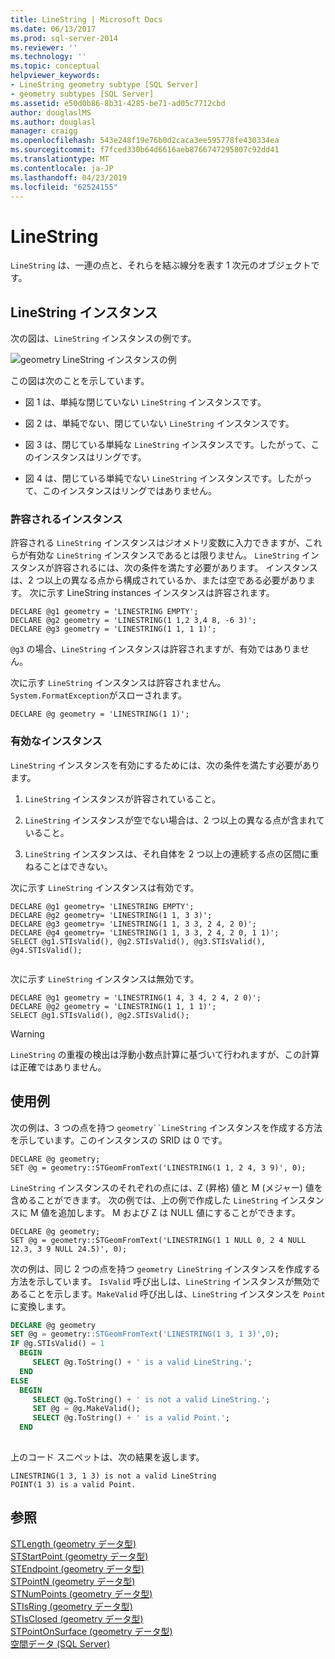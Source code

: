 ```yaml
---
title: LineString | Microsoft Docs
ms.date: 06/13/2017
ms.prod: sql-server-2014
ms.reviewer: ''
ms.technology: ''
ms.topic: conceptual
helpviewer_keywords:
- LineString geometry subtype [SQL Server]
- geometry subtypes [SQL Server]
ms.assetid: e50d0b86-8b31-4285-be71-ad05c7712cbd
author: douglaslMS
ms.author: douglasl
manager: craigg
ms.openlocfilehash: 543e248f19e76b0d2caca3ee595778fe430334ea
ms.sourcegitcommit: f7fced330b64d6616aeb8766747295807c92dd41
ms.translationtype: MT
ms.contentlocale: ja-JP
ms.lasthandoff: 04/23/2019
ms.locfileid: "62524155"
---
```

# <a name="linestring"></a>LineString
  `LineString` は、一連の点と、それらを結ぶ線分を表す 1 次元のオブジェクトです。  
  
## <a name="linestring-instances"></a>LineString インスタンス  
 次の図は、`LineString` インスタンスの例です。  
  
 ![geometry LineString インスタンスの例](../../database-engine/media/linestring.gif "geometry LineString インスタンスの例")  
  
 この図は次のことを示しています。  
  
-   図 1 は、単純な閉じていない `LineString` インスタンスです。  
  
-   図 2 は、単純でない、閉じていない `LineString` インスタンスです。  
  
-   図 3 は、閉じている単純な `LineString` インスタンスです。したがって、このインスタンスはリングです。  
  
-   図 4 は、閉じている単純でない `LineString` インスタンスです。したがって、このインスタンスはリングではありません。  
  
### <a name="accepted-instances"></a>許容されるインスタンス  
 許容される `LineString` インスタンスはジオメトリ変数に入力できますが、これらが有効な `LineString` インスタンスであるとは限りません。 `LineString` インスタンスが許容されるには、次の条件を満たす必要があります。 インスタンスは、2 つ以上の異なる点から構成されているか、または空である必要があります。 次に示す LineString instances インスタンスは許容されます。  
  
```  
DECLARE @g1 geometry = 'LINESTRING EMPTY';  
DECLARE @g2 geometry = 'LINESTRING(1 1,2 3,4 8, -6 3)';  
DECLARE @g3 geometry = 'LINESTRING(1 1, 1 1)';  
```  
  
 `@g3` の場合、`LineString` インスタンスは許容されますが、有効ではありません。  
  
 次に示す `LineString` インスタンスは許容されません。 `System.FormatException`がスローされます。  
  
```  
DECLARE @g geometry = 'LINESTRING(1 1)';  
```  
  
### <a name="valid-instances"></a>有効なインスタンス  
 `LineString` インスタンスを有効にするためには、次の条件を満たす必要があります。  
  
1.  `LineString` インスタンスが許容されていること。  
  
2.  `LineString` インスタンスが空でない場合は、2 つ以上の異なる点が含まれていること。  
  
3.  `LineString` インスタンスは、それ自体を 2 つ以上の連続する点の区間に重ねることはできない。  
  
 次に示す `LineString` インスタンスは有効です。  
  
```  
DECLARE @g1 geometry= 'LINESTRING EMPTY';  
DECLARE @g2 geometry= 'LINESTRING(1 1, 3 3)';  
DECLARE @g3 geometry= 'LINESTRING(1 1, 3 3, 2 4, 2 0)';  
DECLARE @g4 geometry= 'LINESTRING(1 1, 3 3, 2 4, 2 0, 1 1)';  
SELECT @g1.STIsValid(), @g2.STIsValid(), @g3.STIsValid(), @g4.STIsValid();  
  
```  
  
 次に示す `LineString` インスタンスは無効です。  
  
```  
DECLARE @g1 geometry = 'LINESTRING(1 4, 3 4, 2 4, 2 0)';  
DECLARE @g2 geometry = 'LINESTRING(1 1, 1 1)';  
SELECT @g1.STIsValid(), @g2.STIsValid();  
```  
  
> [!WARNING]  
>  `LineString` の重複の検出は浮動小数点計算に基づいて行われますが、この計算は正確ではありません。  
  
## <a name="examples"></a>使用例  
 次の例は、3 つの点を持つ `geometry``LineString` インスタンスを作成する方法を示しています。このインスタンスの SRID は 0 です。  
  
```  
DECLARE @g geometry;  
SET @g = geometry::STGeomFromText('LINESTRING(1 1, 2 4, 3 9)', 0);  
```  
  
 `LineString` インスタンスのそれぞれの点には、Z (昇格) 値と M (メジャー) 値を含めることができます。 次の例では、上の例で作成した `LineString` インスタンスに M 値を追加します。 M および Z は NULL 値にすることができます。  
  
```  
DECLARE @g geometry;  
SET @g = geometry::STGeomFromText('LINESTRING(1 1 NULL 0, 2 4 NULL 12.3, 3 9 NULL 24.5)', 0);  
```  
  
 次の例は、同じ 2 つの点を持つ `geometry LineString` インスタンスを作成する方法を示しています。 `IsValid` 呼び出しは、`LineString` インスタンスが無効であることを示します。`MakeValid` 呼び出しは、`LineString` インスタンスを `Point` に変換します。  
  
```sql  
DECLARE @g geometry  
SET @g = geometry::STGeomFromText('LINESTRING(1 3, 1 3)',0);  
IF @g.STIsValid() = 1  
  BEGIN  
     SELECT @g.ToString() + ' is a valid LineString.';    
  END  
ELSE  
  BEGIN  
     SELECT @g.ToString() + ' is not a valid LineString.';  
     SET @g = @g.MakeValid();  
     SELECT @g.ToString() + ' is a valid Point.';    
  END  
  
```  
  
 上のコード スニペットは、次の結果を返します。  
  
```  
LINESTRING(1 3, 1 3) is not a valid LineString  
POINT(1 3) is a valid Point.  
```  
  
## <a name="see-also"></a>参照  
 [STLength &#40;geometry データ型&#41;](/sql/t-sql/spatial-geometry/stlength-geometry-data-type)   
 [STStartPoint &#40;geometry データ型&#41;](/sql/t-sql/spatial-geometry/ststartpoint-geometry-data-type)   
 [STEndpoint &#40;geometry データ型&#41;](/sql/t-sql/spatial-geometry/stendpoint-geometry-data-type)   
 [STPointN &#40;geometry データ型&#41;](/sql/t-sql/spatial-geometry/stpointn-geometry-data-type)   
 [STNumPoints &#40;geometry データ型&#41;](/sql/t-sql/spatial-geometry/stnumpoints-geometry-data-type)   
 [STIsRing &#40;geometry データ型&#41;](/sql/t-sql/spatial-geometry/stisring-geometry-data-type)   
 [STIsClosed &#40;geometry データ型&#41;](/sql/t-sql/spatial-geometry/stisclosed-geometry-data-type)   
 [STPointOnSurface &#40;geometry データ型&#41;](/sql/t-sql/spatial-geometry/stpointonsurface-geometry-data-type)   
 [空間データ &#40;SQL Server&#41;](../spatial/spatial-data-sql-server.md)  
  
  
